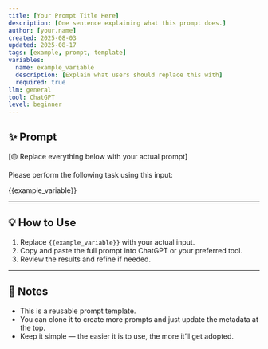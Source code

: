 ```yaml
---
title: [Your Prompt Title Here]
description: [One sentence explaining what this prompt does.]
author: [your.name]
created: 2025-08-03
updated: 2025-08-17
tags: [example, prompt, template]
variables:
  name: example_variable
  description: [Explain what users should replace this with]
  required: true
llm: general
tool: ChatGPT
level: beginner
---
```


## ✨ Prompt

[🟡 Replace everything below with your actual prompt]

Please perform the following task using this input:

{{example_variable}}

---

## 💡 How to Use

1. Replace `{{example_variable}}` with your actual input.
2. Copy and paste the full prompt into ChatGPT or your preferred tool.
3. Review the results and refine if needed.

---

## 📌 Notes

- This is a reusable prompt template.
- You can clone it to create more prompts and just update the metadata at the top.
- Keep it simple — the easier it is to use, the more it’ll get adopted.
